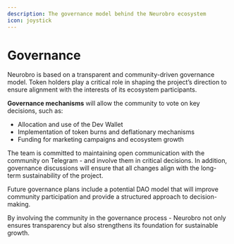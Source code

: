 ```yaml
---
description: The governance model behind the Neurobro ecosystem
icon: joystick
---
```


# Governance

Neurobro is based on a transparent and community-driven governance model. Token holders play a critical role in shaping the project’s direction to ensure alignment with the interests of its ecosystem participants.&#x20;

**Governance mechanisms** will allow the community to vote on key decisions, such as:

* Allocation and use of the Dev Wallet
* Implementation of token burns and deflationary mechanisms
* Funding for marketing campaigns and ecosystem growth

The team is committed to maintaining open communication with the community on Telegram - and involve them in critical decisions. In addition, governance discussions will ensure that all changes align with the long-term sustainability of the project.

Future governance plans include a potential DAO model that will improve community participation and provide a structured approach to decision-making.&#x20;

By involving the community in the governance process - Neurobro not only ensures transparency but also strengthens its foundation for sustainable growth.
